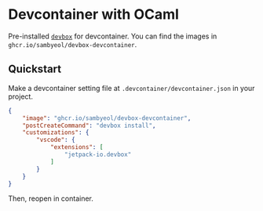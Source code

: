 # Devcontainer with OCaml
Pre-installed [`devbox`](https://github.com/jetpack-io/devbox) for devcontainer.
You can find the images in `ghcr.io/sambyeol/devbox-devcontainer`.

## Quickstart
Make a devcontainer setting file at `.devcontainer/devcontainer.json` in your project.
```json
{
    "image": "ghcr.io/sambyeol/devbox-devcontainer",
	"postCreateCommand": "devbox install",
    "customizations": {
        "vscode": {
            "extensions": [
                "jetpack-io.devbox"
            ]
        }
    }
}
```
Then, reopen in container.